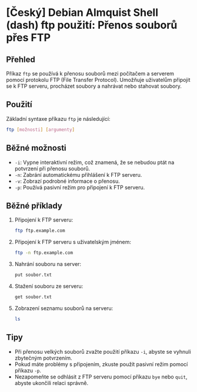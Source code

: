# [Český] Debian Almquist Shell (dash) ftp použití: Přenos souborů přes FTP

## Přehled
Příkaz `ftp` se používá k přenosu souborů mezi počítačem a serverem pomocí protokolu FTP (File Transfer Protocol). Umožňuje uživatelům připojit se k FTP serveru, procházet soubory a nahrávat nebo stahovat soubory.

## Použití
Základní syntaxe příkazu `ftp` je následující:

```bash
ftp [možnosti] [argumenty]
```

## Běžné možnosti
- `-i`: Vypne interaktivní režim, což znamená, že se nebudou ptát na potvrzení při přenosu souborů.
- `-n`: Zabrání automatickému přihlášení k FTP serveru.
- `-v`: Zobrazí podrobné informace o přenosu.
- `-p`: Používá pasivní režim pro připojení k FTP serveru.

## Běžné příklady
1. Připojení k FTP serveru:
   ```bash
   ftp ftp.example.com
   ```

2. Připojení k FTP serveru s uživatelským jménem:
   ```bash
   ftp -n ftp.example.com
   ```

3. Nahrání souboru na server:
   ```bash
   put soubor.txt
   ```

4. Stažení souboru ze serveru:
   ```bash
   get soubor.txt
   ```

5. Zobrazení seznamu souborů na serveru:
   ```bash
   ls
   ```

## Tipy
- Při přenosu velkých souborů zvažte použití příkazu `-i`, abyste se vyhnuli zbytečným potvrzením.
- Pokud máte problémy s připojením, zkuste použít pasivní režim pomocí příkazu `-p`.
- Nezapomeňte se odhlásit z FTP serveru pomocí příkazu `bye` nebo `quit`, abyste ukončili relaci správně.